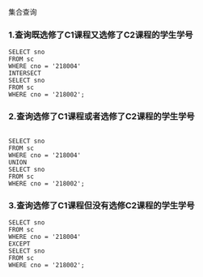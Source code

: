 集合查询

### 1.查询既选修了C1课程又选修了C2课程的学生学号 

```
SELECT sno 
FROM sc
WHERE cno = '218004'
INTERSECT
SELECT sno 
FROM sc
WHERE cno = '218002';
```



### 2.查询选修了C1课程或者选修了C2课程的学生学号

```

SELECT sno 
FROM sc
WHERE cno = '218004'
UNION 
SELECT sno 
FROM sc
WHERE cno = '218002';
```



### 3.查询选修了C1课程但没有选修C2课程的学生学号

```
SELECT sno 
FROM sc
WHERE cno = '218004'
EXCEPT
SELECT sno 
FROM sc
WHERE cno = '218002';
```


